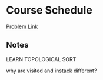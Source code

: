 # Course Schedule

[Problem Link](https://leetcode.com/problems/course-schedule/)

## Notes
LEARN TOPOLOGICAL SORT

why are visited and instack different? 